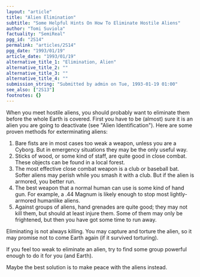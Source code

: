 ```yaml
---
layout: "article"
title: "Alien Elimination"
subtitle: "Some Helpful Hints On How To Eliminate Hostile Aliens"
author: "Tomi Suviola"
factuality: "SemiReal"
pgg_id: "2S14"
permalink: "articles/2S14"
pgg_date: "1993/01/19"
article_date: "1993/01/19"
alternative_title_1: "Elimination, Alien"
alternative_title_2: ""
alternative_title_3: ""
alternative_title_4: ""
submission_string: "Submitted by admin on Tue, 1993-01-19 01:00"
see_also: ["2S13"]
footnotes: {}
---
```

<div>
<p>When you meet hostile aliens, you should probably want to eliminate them before the whole Earth is covered. First you have to be (almost) sure it is an alien you are going to deactivate (see "Alien Identification"). Here are some proven methods for exterminating aliens:</p>
<ol>
<li value="1">Bare fists are in most cases too weak a weapon, unless you are a Cyborg. But in emergency situations they may be the only useful way.</li>
<li value="2">Sticks of wood, or some kind of staff, are quite good in close combat. These objects can be found in a local forest.</li>
<li value="3">The most effective close combat weapon is a club or baseball bat. Softer aliens may perish while you smash it with a club. But if the alien is armored, you better run.</li>
<li value="4">The best weapon that a normal human can use is some kind of hand gun. For example, a .44 Magnum is likely enough to stop most lightly-armored humanlike aliens.</li>
<li value="5">Against groups of aliens, hand grenades are quite good; they may not kill them, but should at least injure them. Some of them may only be frightened, but then you have got some time to run away.</li>
</ol>
<p>Eliminating is not always killing. You may capture and torture the alien, so it may promise not to come Earth again (if it survived torturing).</p>
<p>If you feel too weak to eliminate an alien, try to find some group powerful enough to do it for you (and Earth).</p>
<p>Maybe the best solution is to make peace with the aliens instead.</p>
</div>
